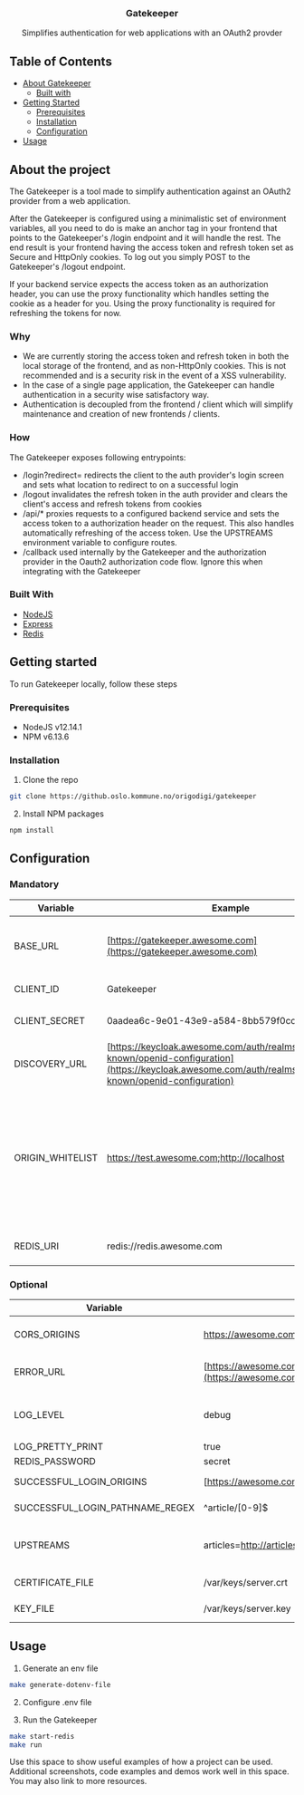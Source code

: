 <!--
*** Source of the README template: https://github.com/othneildrew/Best-README-Template/
*** Thanks for checking out this README Template. If you have a suggestion that would
*** make this better, please fork the repo and create a pull request or simply open
*** an issue with the tag "enhancement".
*** Thanks again! Now go create something AMAZING! :D
***
***
***
*** To avoid retyping too much info. Do a search and replace for the following:
*** github_username, repo, twitter_handle, email
-->


<!-- PROJECT LOGO -->
<br />
<p align="center">
  <h3 align="center">Gatekeeper</h3>

  <p align="center">
    Simplifies authentication for web applications with an OAuth2 provder
  </p>
</p>

<!-- TABLE OF CONTENTS -->
## Table of Contents

* [About Gatekeeper](#about-the-project)
  * [Built with](#built-with)
* [Getting Started](#getting-started)
  * [Prerequisites](#prerequisites)
  * [Installation](#installation)
  * [Configuration](#configuration)
* [Usage](#usage)


<!-- ABOUT THE PROJECT -->
## About the project
The Gatekeeper is a tool made to simplify authentication against an OAuth2 provider from a web application.

After the Gatekeeper is configured using a minimalistic set of environment variables, all you need to do is make an anchor tag in your frontend that points to the Gatekeeper's /login endpoint and it will handle the rest. The end result is your frontend having the access token and refresh token set as Secure and HttpOnly cookies. To log out you simply POST to the Gatekeeper's /logout endpoint.

If your backend service expects the access token as an authorization header, you can use the proxy functionality which handles setting the cookie as a header for you. Using the proxy functionality is required for refreshing the tokens for now.
### Why

* We are currently storing the access token and refresh token in both the local storage of the frontend, and as non-HttpOnly cookies. This is not recommended and is a security risk in the event of a XSS vulnerability.
* In the case of a single page application, the Gatekeeper can handle authentication in a security wise satisfactory way.
* Authentication is decoupled from the frontend / client which will simplify maintenance and creation of new frontends / clients.

### How

The Gatekeeper exposes following entrypoints:

- /login?redirect= redirects the client to the auth provider's login screen and sets what location to redirect to on a successful login
- /logout invalidates the refresh token in the auth provider and clears the client's access and refresh tokens from cookies
- /api/* proxies requests to a configured backend service and sets the access token to a authorization header on the request. This also handles automatically refreshing of the access token. Use the UPSTREAMS environment variable to configure routes.
- /callback used internally by the Gatekeeper and the authorization provider in the Oauth2 authorization code flow. Ignore this when integrating with the Gatekeeper


### Built With

* [NodeJS](https://nodejs.org/en/)
* [Express](https://expressjs.com/)
* [Redis](https://redis.io/)


<!-- GETTING STARTED -->
## Getting started

To run Gatekeeper locally, follow these steps

### Prerequisites

* NodeJS v12.14.1
* NPM v6.13.6

### Installation
 
1. Clone the repo
```sh
git clone https://github.oslo.kommune.no/origodigi/gatekeeper
```
2. Install NPM packages
```sh
npm install
```

<!-- CONFIGURATION -->
## Configuration

<!-- When modifying, please modify through https://docs.google.com/spreadsheets/d/10qHJ_p2FOjZ8TcR1JdNqdDZaO21Cm27nCnsMG-_1xPQ/edit#gid=0 -->
### Mandatory
| Variable          | Example                                                                                                                                                              | Description                                                                                            |
| ----------------- | -------------------------------------------------------------------------------------------------------------------------------------------------------------------- | ------------------------------------------------------------------------------------------------------ |
| BASE_URL          | [https://gatekeeper.awesome.com](https://gatekeeper.awesome.com)                                                                                                     | URL which the Gatekeeper will be listening on                                                          |
| CLIENT_ID         | Gatekeeper                                                                                                                                                           | OAuth2 Client ID                                                                                       |
| CLIENT_SECRET     | 0aadea6c-9e01-43e9-a584-8bb579f0cc43                                                                                                                                 | Oauth2 Client secret                                                                                   |
| DISCOVERY_URL     | [https://keycloak.awesome.com/auth/realms/public/.well-known/openid-configuration](https://keycloak.awesome.com/auth/realms/public/.well-known/openid-configuration) | OAuth2 OIDC Discovery URL                                                                              |
| ORIGIN_WHITELIST  | https://test.awesome.com;http://localhost                                                                                                                            | Legal origins for cors and login redirect. If not specified, each individual origin must be specified. |
| REDIS_URI         | redis://redis.awesome.com                                                                                                                                            | URI for your Redis instance                                                                            |

### Optional
| Variable                           | Example                                                                    | Default           | Description                                                                                                                                                  |
| ---------------------------------- | -------------------------------------------------------------------------- | ----------------- | ------------------------------------------------------------------------------------------------------------------------------------------------------------ |
| CORS_ORIGINS                       | https://awesome.com;https://test.awesome.com                               | ORIGIN_WHITELIST  | Configure the Access-Control-Allow-Origin header for the Gatekeeper. Should be your frontend origin                                                          |
| ERROR_URL                          | [https://awesome.com/gatekeepererror](https://awesome.com/gatekeepererror) |                   | An URL to redirect the client/user to on errors. Should accept status and message as URL parameters                                                          |
| LOG_LEVEL                          | debug                                                                      | error             | How verbose logging should be. Log levels can be seen \[here\](https://github.com/winstonjs/winston#using-logging-levels)                                    |
| LOG_PRETTY_PRINT                   | true                                                                       | false             | Pretty print json log output                                                                                                                                 |
| REDIS_PASSWORD                     | secret                                                                     |                   | Password for your Redis instance                                                                                                                             |
| SUCCESSFUL_LOGIN_ORIGINS           | [https://awesome.com](https://awesome.com)                                 | ORIGIN_WHITELIST  | Whitelisted origin where the client can be redirected to on successful login                                                                                 |
| SUCCESSFUL_LOGIN_PATHNAME_REGEX    | ^article/\[0-9\]$                                                          | /\*               | Whitelisted pathname where the client can be redirected to on successful login                                                                               |
| UPSTREAMS                          | articles=http://articles.service;writers=http://writers.service            |                   | Upstreams to redirect to on /api/\*. Gatekeeper will turn a HttpOnly cookie into an Authorization bearer and make sure the token is refreshed when necessary |
| CERTIFICATE_FILE                   | /var/keys/server.crt                                                       |                   | path to certificate file in case SSL termination is needed/wanted                                                                                            |
| KEY_FILE                           | /var/keys/server.key                                                       |                   | Path to key file in case SSL termination is needed/wanted                                                                                                    |
<!-- USAGE EXAMPLES -->

## Usage

1. Generate an env file
```sh
make generate-dotenv-file
```
2. Configure .env file

3. Run the Gatekeeper 
```sh
make start-redis
make run
```

Use this space to show useful examples of how a project can be used. Additional screenshots, code examples and demos work well in this space. You may also link to more resources.
